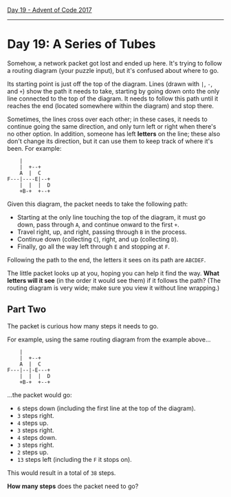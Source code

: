[Day 19 - Advent of Code 2017](http://adventofcode.com/2017/day/19)

---

# Day 19: A Series of Tubes

Somehow, a network packet got lost and ended up here. It's trying to follow a routing diagram (your puzzle input), but it's confused about where to go.

Its starting point is just off the top of the diagram. Lines (drawn with `|`, `-`, and `+`) show the path it needs to take, starting by going down onto the only line connected to the top of the diagram. It needs to follow this path until it reaches the end (located somewhere within the diagram) and stop there.

Sometimes, the lines cross over each other; in these cases, it needs to continue going the same direction, and only turn left or right when there's no other option. In addition, someone has left **letters** on the line; these also don't change its direction, but it can use them to keep track of where it's been. For example:

        |
        |  +--+
        A  |  C
    F---|----E|--+
        |  |  |  D
        +B-+  +--+

Given this diagram, the packet needs to take the following path:

- Starting at the only line touching the top of the diagram, it must go down, pass through `A`, and continue onward to the first `+`.
- Travel right, up, and right, passing through `B` in the process.
- Continue down (collecting `C`), right, and up (collecting `D`).
- Finally, go all the way left through `E` and stopping at `F`.

Following the path to the end, the letters it sees on its path are `ABCDEF`.

The little packet looks up at you, hoping you can help it find the way. **What letters will it see** (in the order it would see them) if it follows the path? (The routing diagram is very wide; make sure you view it without line wrapping.)

## Part Two

The packet is curious how many steps it needs to go.

For example, using the same routing diagram from the example above...

        |
        |  +--+
        A  |  C
    F---|--|-E---+
        |  |  |  D
        +B-+  +--+

...the packet would go:

- `6` steps down (including the first line at the top of the diagram).
- `3` steps right.
- `4` steps up.
- `3` steps right.
- `4` steps down.
- `3` steps right.
- `2` steps up.
- `13` steps left (including the `F` it stops on).

This would result in a total of `38` steps.

**How many steps** does the packet need to go?
